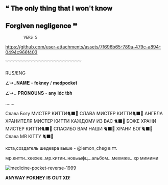 ## ❝ 𝐓𝐡𝐞 𝐨𝐧𝐥𝐲 𝐭𝐡𝐢𝐧𝐠 𝐭𝐡𝐚𝐭 𝐈 𝐰𝐨𝐧'𝐭 𝐤𝐧𝐨𝐰 
##   𝐅𝐨𝐫𝐠𝐢𝐯𝐞𝐧 𝐧𝐞𝐠𝐥𝐢𝐠𝐞𝐧𝐜𝐞 ❞

            VERS 5

https://github.com/user-attachments/assets/7f696b65-789a-479c-a894-0494c966f403

  ﹋﹋﹋﹋﹋﹋﹋﹋﹋﹋﹋﹋﹋﹋﹋﹋﹋

RUS/ENG



∠↳..𝐍𝐀𝐌𝐄 - 𝐟𝐨𝐤𝐧𝐞𝐲 / 𝐦𝐞𝐝𝐩𝐨𝐜𝐤𝐞𝐭

∠↳.. 𝐏𝐑𝐎𝐍𝐎𝐔𝐍𝐒 - 𝐚𝐧𝐲 𝐢𝐝𝐜 𝐭𝐛𝐡

.......

Слава Богу МИСТЕР КИТТИ🐈‍⬛🎼 СЛАВА МИСТЕР КИТТИ🐈‍⬛🎼 АНГЕЛА ХРАНИТЕЛЯ МИСТЕР КИТТИ КАЖДОМУ ИЗ ВАС 🐈‍⬛🎼 БОЖЕ ХРАНИ МИСТЕР КИТТИ🐈‍⬛🎼 СПАСИБО ВАМ НАШИ 🐈‍⬛🎼 ХРАНИ БОГ🐈‍⬛🎼 Слава MR KITTY 🐈‍⬛🎼

кста,создатель шедевра выше -  @lemon_cheg в тт.

  

мр.китти..хеехее..мр.китии..новыыфц...альбом...мехмжв...хр мимими

![medicine-pocket-reverse-1999](https://github.com/user-attachments/assets/f90c02ba-4a04-446f-9194-115f48da423f)


𝐀𝐍𝐘𝐖𝐀𝐘 𝐅𝐎𝐊𝐍𝐄𝐘 𝐈𝐒 𝐎𝐔𝐓 𝐗𝐃!


